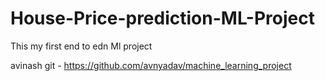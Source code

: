 # House-Price-prediction-ML-Project

This my first end to edn Ml project

avinash git - https://github.com/avnyadav/machine_learning_project
